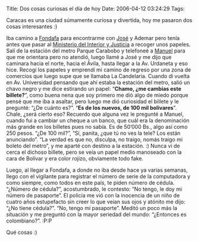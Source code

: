 Title: Dos cosas curiosas el día de hoy
Date: 2006-04-12 03:24:29
Tags: 

<p>Caracas es una ciudad súmamente curiosa y divertida, hoy me pasaron dos cosas interesantes :)</p>

<p>Iba camino a <a target="_blank" href="http://www.fondafa.gov.ve/">Fondafa</a> para encontrarme con <a target="_blank" href="http://www.bureado.com.ve">José</a> y Ademar pero tenía antes que pasar al <a target="_blank" href="http://www.mij.gov.ve/">Ministerio del Interior y Justicia</a> a recoger unos papeles. Salí de la estación del metro Parque Carabobo y telefoneé a <a target="_blank" href="http://mannyto.unplug.org.ve">Manuel</a> para que me orientara pero no atendió, luego llamé a José y me dijo que caminara hacia el norte, hacia el Ávila, hasta llegar a la Av. Urdaneta y eso hice. Recogí los papeles y emprendí mi camino de regreso por una zona de comercios que luego supe que se llamaba La Candelaria. Cuando di vuelta en Av. Universidad pensando que ahí estaba la estación del metro, salió un chavo negro y me dice estirando un papel: &#8220;<strong>Chamo, ¿me cambias este billete?</strong>&#8221;, como buena nena que soy primero me dió algo de miedo porque pensé que me iba a asaltar, pero luego me dió curiosidad el billete y le pregunté: &#8220;¿De cuánto es?&#8221;. &#8220;<strong>Es de los nuevos, de 100 mil bolívares</strong>&#8221;. Chale, ¿será cierto eso? Recuerdo que alguna vez le pregunté a Manuel, cuando fui a cambiar un cheque a un banco, que cuál era la denominación más grande en los billetes pues no sabía. Es de 50&#8217;000 Bs., algo así como 250 pesos. &#8220;¿De 100 mil?&#8221;, &#8220;Sí, panita, ¿que tú no ves la tele? Los están anunciando&#8221;. &#8220;La verdad es que no, disculpa, no traigo, nomás traigo mi boleto del metro&#8221;, y me aparté con destino a la estación. :) Nunca vi de cerca el dichoso billete, pero se veía un papel medio manoseado con la cara de Bolívar y era color rojizo, obviamente todo fake.</p>

<p>Luego, al llegar a Fondafa, a donde no iba desde hace ya varias semanas, llego con el vigilante para registrar el número de serie de la computadora y como siempre, como todos en este país, te piden número de cédula. &#8220;¿Número de cédula?&#8221;, acostumbrado, le contesto: &#8220;No tengo, le doy mi número de pasaporte&#8221;. El policía me vió con la inocencia de un niño de cuatro años estupefacto sin creer lo que veían sus ojos y atónito me dijo: &#8220;¿No tiene cédula?&#8221;. &#8220;No, tengo mi pasaporte&#8221;. Meditó un poco más la situación y me preguntó con la mayor seriedad del mundo: &#8220;¿Entonces es colombiano?&#8221;. :P:P</p>

<p>Qué cosas :)</p>
